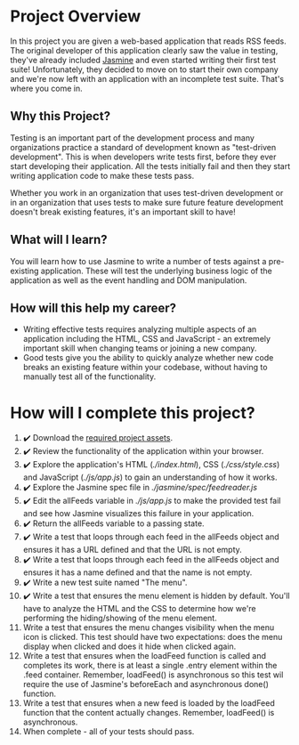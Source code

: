 # Project Overview

In this project you are given a web-based application that reads RSS feeds. The original developer of this application clearly saw the value in testing, they've already included [Jasmine](http://jasmine.github.io/) and even started writing their first test suite! Unfortunately, they decided to move on to start their own company and we're now left with an application with an incomplete test suite. That's where you come in.


## Why this Project?

Testing is an important part of the development process and many organizations practice a standard of development known as "test-driven development". This is when developers write tests first, before they ever start developing their application. All the tests initially fail and then they start writing application code to make these tests pass.

Whether you work in an organization that uses test-driven development or in an organization that uses tests to make sure future feature development doesn't break existing features, it's an important skill to have!


## What will I learn?

You will learn how to use Jasmine to write a number of tests against a pre-existing application. These will test the underlying business logic of the application as well as the event handling and DOM manipulation.


## How will this help my career?

* Writing effective tests requires analyzing multiple aspects of an application including the HTML, CSS and JavaScript - an extremely important skill when changing teams or joining a new company.
* Good tests give you the ability to quickly analyze whether new code breaks an existing feature within your codebase, without having to manually test all of the functionality.


# How will I complete this project?

1. :heavy_check_mark: Download the [required project assets](http://github.com/udacity/frontend-nanodegree-feedreader).
2. :heavy_check_mark: Review the functionality of the application within your browser.
3. :heavy_check_mark: Explore the application's HTML (*./index.html*), CSS (*./css/style.css*) and JavaScript (*./js/app.js*) to gain an understanding of how it works.
4. :heavy_check_mark: Explore the Jasmine spec file in *./jasmine/spec/feedreader.js*
5. :heavy_check_mark: Edit the allFeeds variable in *./js/app.js* to make the provided test fail and see how Jasmine visualizes this failure in your application.
6. :heavy_check_mark: Return the allFeeds variable to a passing state.
7. :heavy_check_mark: Write a test that loops through each feed in the allFeeds object and ensures it has a URL defined and that the URL is not empty.
8. :heavy_check_mark: Write a test that loops through each feed in the allFeeds object and ensures it has a name defined and that the name is not empty.
9. :heavy_check_mark: Write a new test suite named "The menu".
10. :heavy_check_mark: Write a test that ensures the menu element is hidden by default. You'll have to analyze the HTML and the CSS to determine how we're performing the hiding/showing of the menu element.
11. Write a test that ensures the menu changes visibility when the menu icon is clicked. This test should have two expectations: does the menu display when clicked and does it hide when clicked again.
12. Write a test that ensures when the loadFeed function is called and completes its work, there is at least a single .entry element within the .feed container. Remember, loadFeed() is asynchronous so this test wil require the use of Jasmine's beforeEach and asynchronous done() function.
13. Write a test that ensures when a new feed is loaded by the loadFeed function that the content actually changes. Remember, loadFeed() is asynchronous.
14. When complete - all of your tests should pass.
